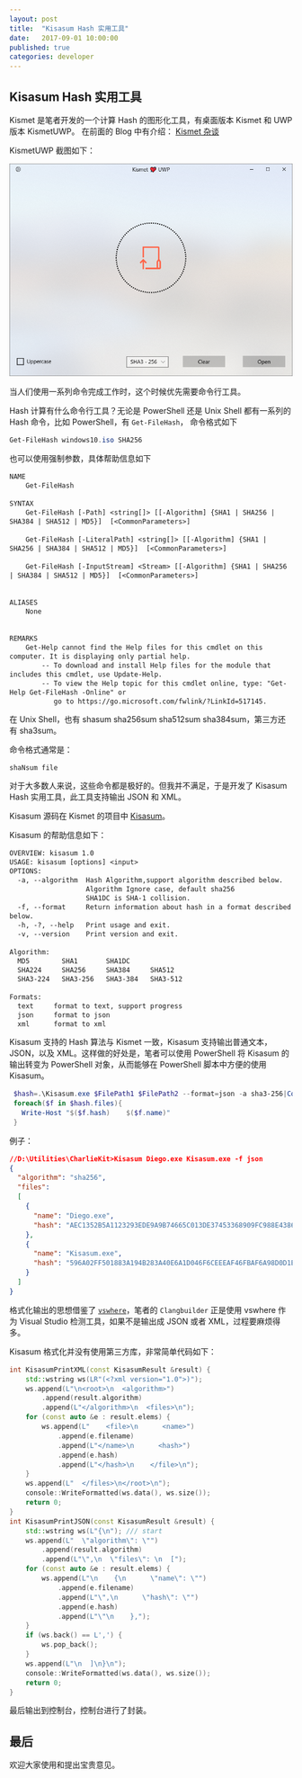 ```yaml
---
layout: post
title:  "Kisasum Hash 实用工具"
date:   2017-09-01 10:00:00
published: true
categories: developer
---
```

## Kisasum Hash 实用工具

Kismet 是笔者开发的一个计算 Hash 的图形化工具，有桌面版本 Kismet 和 UWP 版本 KismetUWP。 在前面的 Blog 中有介绍： 
[Kismet 杂谈](http://forcemz.net/developer/2017/05/14/Kismet/)


KismetUWP 截图如下：

![u1](https://github.com/fcharlie/KismetUWP/raw/master/docs/images/none.png)

当人们使用一系列命令完成工作时，这个时候优先需要命令行工具。

Hash 计算有什么命令行工具？无论是 PowerShell 还是 Unix Shell 都有一系列的 Hash 命令，比如 PowerShell，有 `Get-FileHash`， 命令格式如下

```powershell
Get-FileHash windows10.iso SHA256
```

也可以使用强制参数，具体帮助信息如下
```usage
NAME
    Get-FileHash

SYNTAX
    Get-FileHash [-Path] <string[]> [[-Algorithm] {SHA1 | SHA256 | SHA384 | SHA512 | MD5}]  [<CommonParameters>]

    Get-FileHash [-LiteralPath] <string[]> [[-Algorithm] {SHA1 | SHA256 | SHA384 | SHA512 | MD5}]  [<CommonParameters>]

    Get-FileHash [-InputStream] <Stream> [[-Algorithm] {SHA1 | SHA256 | SHA384 | SHA512 | MD5}]  [<CommonParameters>]


ALIASES
    None


REMARKS
    Get-Help cannot find the Help files for this cmdlet on this computer. It is displaying only partial help.
        -- To download and install Help files for the module that includes this cmdlet, use Update-Help.
        -- To view the Help topic for this cmdlet online, type: "Get-Help Get-FileHash -Online" or
           go to https://go.microsoft.com/fwlink/?LinkId=517145.

```

在 Unix Shell，也有 shasum sha256sum sha512sum sha384sum，第三方还有 sha3sum。

命令格式通常是：
```
shaNsum file
```

对于大多数人来说，这些命令都是极好的。但我并不满足，于是开发了 Kisasum Hash 实用工具，此工具支持输出 JSON 和 XML。

Kisasum 源码在 Kismet 的项目中 [Kisasum](https://github.com/fcharlie/Kismet/tree/master/Kisasum)。

Kisasum 的帮助信息如下：

```usage
OVERVIEW: kisasum 1.0
USAGE: kisasum [options] <input>
OPTIONS:
  -a, --algorithm  Hash Algorithm,support algorithm described below.
                   Algorithm Ignore case, default sha256
                   SHA1DC is SHA-1 collision.
  -f, --format     Return information about hash in a format described below.
  -h, -?, --help   Print usage and exit.
  -v, --version    Print version and exit.

Algorithm:
  MD5        SHA1       SHA1DC
  SHA224     SHA256     SHA384     SHA512
  SHA3-224   SHA3-256   SHA3-384   SHA3-512

Formats:
  text     format to text, support progress
  json     format to json
  xml      format to xml

```

Kisasum 支持的 Hash 算法与 Kismet 一致，Kisasum 支持输出普通文本，JSON，以及 XML。这样做的好处是，笔者可以使用 PowerShell 将 Kisasum 的输出转变为 PowerShell 对象，从而能够在 PowerShell 脚本中方便的使用 Kisasum。

```powershell
 $hash=.\Kisasum.exe $FilePath1 $FilePath2 --format=json -a sha3-256|ConvertFrom-JSON
 foreach($f in $hash.files){
   Write-Host "$($f.hash)    $($f.name)"
 }
```

例子：

```json
//D:\Utilities\CharlieKit>Kisasum Diego.exe Kisasum.exe -f json
{
  "algorithm": "sha256",
  "files":
  [
    {
      "name": "Diego.exe",
      "hash": "AEC1352B5A1123293EDE9A9B74665C013DE37453368909FC988E43862A86114B"
    },
    {
      "name": "Kisasum.exe",
      "hash": "596A02FF501883A194B283A40E6A1D046F6CEEEAF46FBAF6A98D0D1EBC74FA57"
    }
  ]
}
```

格式化输出的思想借鉴了 [`vswhere`](https://github.com/Microsoft/vswhere)，笔者的 `Clangbuilder` 正是使用 vswhere 作为 Visual Studio 检测工具，如果不是输出成 JSON 或者 XML，过程要麻烦得多。

Kisasum 格式化并没有使用第三方库，非常简单代码如下：

```c++
int KisasumPrintXML(const KisasumResult &result) {
	std::wstring ws(LR"(<?xml version="1.0">)");
	ws.append(L"\n<root>\n  <algorithm>")
		.append(result.algorithm)
		.append(L"</algorithm>\n  <files>\n");
	for (const auto &e : result.elems) {
		ws.append(L"    <file>\n      <name>")
			.append(e.filename)
			.append(L"</name>\n      <hash>")
			.append(e.hash)
			.append(L"</hash>\n    </file>\n");
	}
	ws.append(L"  </files>\n</root>\n");
	console::WriteFormatted(ws.data(), ws.size());
	return 0;
}
int KisasumPrintJSON(const KisasumResult &result) {
	std::wstring ws(L"{\n"); /// start
	ws.append(L"  \"algorithm\": \"")
		.append(result.algorithm)
		.append(L"\",\n  \"files\": \n  [");
	for (const auto &e : result.elems) {
		ws.append(L"\n    {\n      \"name\": \"")
			.append(e.filename)
			.append(L"\",\n      \"hash\": \"")
			.append(e.hash)
			.append(L"\"\n    },");
	}
	if (ws.back() == L',') {
		ws.pop_back();
	}
	ws.append(L"\n  ]\n}\n");
	console::WriteFormatted(ws.data(), ws.size());
	return 0;
}
```

最后输出到控制台，控制台进行了封装。

## 最后

欢迎大家使用和提出宝贵意见。
